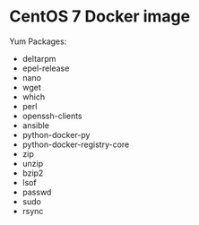 # CentOS 7 Docker image

Yum Packages:

* deltarpm
* epel-release
* nano
* wget
* which
* perl
* openssh-clients
* ansible
* python-docker-py
* python-docker-registry-core
* zip
* unzip
* bzip2
* lsof
* passwd
* sudo
* rsync
